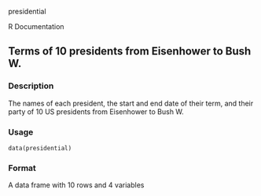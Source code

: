 presidential

R Documentation

## Terms of 10 presidents from Eisenhower to Bush W.

### Description

The names of each president, the start and end date of their term, and their
party of 10 US presidents from Eisenhower to Bush W.

### Usage

    
    data(presidential)

### Format

A data frame with 10 rows and 4 variables

